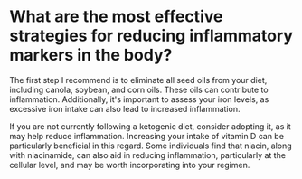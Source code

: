 # What are the most effective strategies for reducing inflammatory markers in the body?

The first step I recommend is to eliminate all seed oils from your diet, including canola, soybean, and corn oils. These oils can contribute to inflammation. Additionally, it's important to assess your iron levels, as excessive iron intake can also lead to increased inflammation.

If you are not currently following a ketogenic diet, consider adopting it, as it may help reduce inflammation. Increasing your intake of vitamin D can be particularly beneficial in this regard. Some individuals find that niacin, along with niacinamide, can also aid in reducing inflammation, particularly at the cellular level, and may be worth incorporating into your regimen.